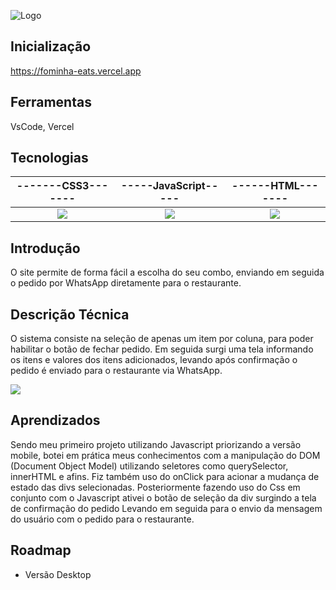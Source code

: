 
![Logo](https://media.discordapp.net/attachments/1048269035424456704/1051613157690462228/Sem_Titulo-1.png?width=678&height=610)



## Inicialização

https://fominha-eats.vercel.app

## Ferramentas

VsCode, Vercel

## Tecnologias


-------CSS3-------             |  -----JavaScript-----          |  ------HTML------- 
:-------------------------:|:-------------------------:|:-------------------------:
![](https://cdn.jsdelivr.net/gh/devicons/devicon/icons/css3/css3-original.svg)  |  ![](https://cdn.jsdelivr.net/gh/devicons/devicon/icons/javascript/javascript-original.svg) |  ![](https://camo.githubusercontent.com/da7acacadecf91d6dc02efcd2be086bb6d78ddff19a1b7a0ab2755a6fda8b1e9/68747470733a2f2f63646e2e6a7364656c6976722e6e65742f67682f64657669636f6e732f64657669636f6e2f69636f6e732f68746d6c352f68746d6c352d6f726967696e616c2e737667)
  


## Introdução
O site permite de forma fácil a escolha do seu combo, enviando em seguida o pedido por WhatsApp diretamente para o restaurante.
## Descrição Técnica
O sistema consiste na seleção de apenas um item por coluna, para poder habilitar o botão de fechar pedido.
Em seguida surgi uma tela informando os itens e valores dos itens adicionados, levando após confirmação o pedido é enviado para o restaurante via WhatsApp.

![](https://cdn.discordapp.com/attachments/1048269035424456704/1051633866277933176/2022-12-11_18-57-09.gif) 

## Aprendizados


 Sendo meu primeiro projeto utilizando Javascript priorizando a versão mobile,
botei em prática meus conhecimentos com a manipulação do DOM (Document Object Model) utilizando seletores como
querySelector, innerHTML e afins. Fiz também uso do onClick para acionar a mudança de estado das divs selecionadas.
Posteriormente fazendo uso do Css em conjunto com o Javascript ativei o botão de seleção da div surgindo a tela de confirmação do pedido
Levando em seguida para o envio da mensagem do usuário com o pedido para o restaurante.

## Roadmap

- Versão Desktop



